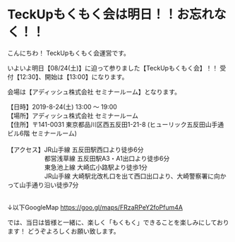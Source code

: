 # TeckUpもくもく会は明日！！お忘れなく！！

こんにちわ！ TeckUpもくもく会運営です。

いよいよ明日【08/24(土)】に迫って参りました【TeckUpもくもく会】！！
受付【12:30】、開始は【13:00】になります。

会場は【アディッシュ株式会社 セミナールーム】となります。

【日時】2019-8-24(土) 13:00 ～ 19:00 </br>
【場所】アディッシュ株式会社 セミナールーム</br>
【住所】〒141-0031 東京都品川区西五反田1-21-8 (ヒューリック五反田山手通ビル6階 セミナールーム) </br>
</br>
【アクセス】JR山手線 五反田駅西口より徒歩6分 </br>
　　　　　　都営浅草線 五反田駅A3・A1出口より徒歩6分 </br>
　　　　　　東急池上線 大崎広小路駅より徒歩1分 </br>
　　　　　　JR山手線 大崎駅北改札口を出て西口出口より、大崎警察署に向かって山手通り沿い徒歩7分 </br> </br>

↓以下GoogleMap
https://goo.gl/maps/FRzaRPeY2foPfum4A

では、当日は皆様と一緒に、楽しく「もくもく」できることを楽しみにしております！
どうぞよろしくお願い致します。

